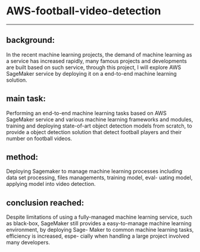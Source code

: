 # AWS-football-video-detection
---
background: 
---
In the recent machine learning projects, the demand of machine learning as a service has increased rapidly, many famous projects and developments are built based on such service, through this project, I will explore AWS SageMaker service by deploying it on a end-to-end machine learning solution.

main task:
---
Performing an end-to-end machine learning tasks based on AWS SageMaker service and various machine learning frameworks and modules, training and deploying state-of-art object detection models from scratch, to provide a object detection solution that detect football players and their number on football videos.

method:
---
Deploying Sagemaker to manage machine learning processes including data set processing, files managements, training model, eval- uating model, applying model into video detection.

conclusion reached: 
---
Despite limitations of using a fully-managed machine learning service, such as black-box, SageMaker still provides a easy-to-manage machine learning environment, by deploying Sage- Maker to common machine learning tasks, efficiency is increased, espe- cially when handling a large project involved many developers.
